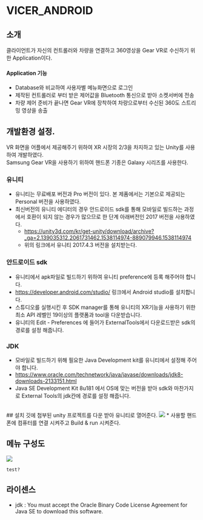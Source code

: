 # VICER_ANDROID
 
## 소개
클라이언트가 자신의 컨트롤러와 차량을 연결하고 360영상을 Gear VR로 수신하기 위한 Application이다.

#### Application 기능
* Database와 비교하여 사용자별 메뉴화면으로 로그인
* 제작된 컨트롤러로 부터 받은 제어값을 Bluetooth 통신으로 받아 소켓서버에 전송
* 차량 제어 준비가 끝나면 Gear VR에 장착하여 차량으로부터 수신된 360도 스트리밍 영상을 송출

## 개발환경 설정.
VR 화면을 어플에서 제공해주기 위하여 XR 시장의 2/3을 차지하고 있는 Unity를 사용하여 개발하였다.</br>
Samsung Gear VR을 사용하기 위하여 핸드폰 기종은 Galaxy 시리즈를 사용한다.

### 유니티
* 유니티는 무료배포 버전과 Pro 버전이 있다. 본 제품에서는 기본으로 제공되는 Personal 버전을 사용하였다. 
* 최신버전의 유니티 에디터의 경우 안드로이드 sdk를 통해 모바일로 빌드하는 과정에서 호환이 되지 않는 경우가 많으므로 한 단계 아래버전인 2017 버전을 사용하였다.  
   * https://unity3d.com/kr/get-unity/download/archive?_ga=2.139035312.2061731462.1538114974-889079946.1538114974
   * 위의 링크에서 유니티 2017.4.3 버전을 설치받는다.
   
### 안드로이드 sdk
* 유니티에서 apk파일로 빌드하기 위하여 유니티 preference에 등록 해주어야 합니다.
* https://developer.android.com/studio/ 링크에서 Android studio를 설치합니다.
* 스튜디오를 실행시킨 후 SDK manager를 통해 유니티의 XR기능을 사용하기 위한 최소 API 레벨인 19이상의 플랫폼과 tool을 다운받습니다.
* 유니티의 Edit - Preferences 에 들어가 ExternalTools에서 다운로드받은 sdk의 경로를 설정 해줍니다.

### JDK
* 모바일로 빌드하기 위해 필요한 Java Development kit를 유니티에서 설정해 주어야 합니다.
* https://www.oracle.com/technetwork/java/javase/downloads/jdk8-downloads-2133151.html
* Java SE Development Kit 8u181 에서 OS에 맞는 버전을 받아 sdk와 마찬가지로 External Tools의 jdk칸에 경로를 설정 해줍니다.

</br>
## 설치
깃에 첨부된 unity 프로젝트를 다운 받아 유니티로 열어준다.
<img src="./Img/BuildSettings.jpg"> 
* 사용할 핸드폰에 컴퓨터를 연결 시켜주고 Build & run 시켜준다.


## 메뉴 구성도
<img src="./Img/메뉴 흐름도.jpg">

```
test?
```



## 라이센스
* jdk : You must accept the Oracle Binary Code License Agreement for Java SE to download this software.
